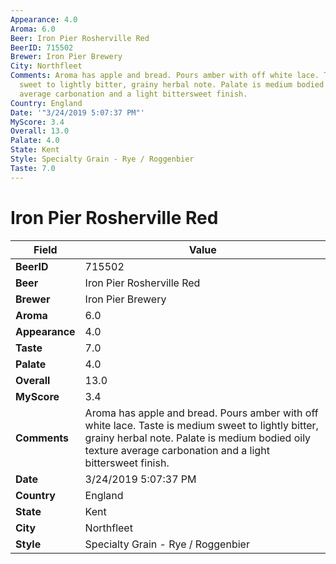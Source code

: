 ```yaml
---
Appearance: 4.0
Aroma: 6.0
Beer: Iron Pier Rosherville Red
BeerID: 715502
Brewer: Iron Pier Brewery
City: Northfleet
Comments: Aroma has apple and bread. Pours amber with off white lace. Taste is medium
  sweet to lightly bitter, grainy herbal note. Palate is medium bodied oily texture
  average carbonation and a light bittersweet finish.
Country: England
Date: '"3/24/2019 5:07:37 PM"'
MyScore: 3.4
Overall: 13.0
Palate: 4.0
State: Kent
Style: Specialty Grain - Rye / Roggenbier
Taste: 7.0
---
```


# Iron Pier Rosherville Red

| Field         | Value |
|---------------|-------|
| **BeerID** | 715502 |
| **Beer** | Iron Pier Rosherville Red |
| **Brewer** | Iron Pier Brewery |
| **Aroma** | 6.0 |
| **Appearance** | 4.0 |
| **Taste** | 7.0 |
| **Palate** | 4.0 |
| **Overall** | 13.0 |
| **MyScore** | 3.4 |
| **Comments** | Aroma has apple and bread. Pours amber with off white lace. Taste is medium sweet to lightly bitter, grainy herbal note. Palate is medium bodied oily texture average carbonation and a light bittersweet finish. |
| **Date** | 3/24/2019 5:07:37 PM |
| **Country** | England |
| **State** | Kent |
| **City** | Northfleet |
| **Style** | Specialty Grain - Rye / Roggenbier |
